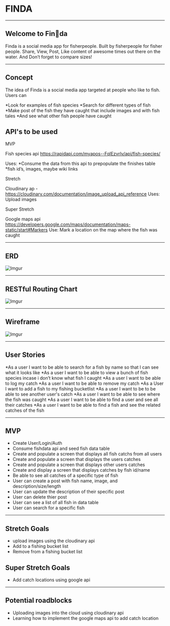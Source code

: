 # FINDA
------------------------------------------------------------------------
## Welcome to Fin🐳da 

Finda is a social media app for fisherpeople. Built by fisherpeople for fisher people. Share, View, Post, Like content of awesome times out there on the water. And Don’t forget to compare sizes!

------------------------------------------------------------------------
## Concept

The idea of Finda is a social media app targeted at people who like to fish. Users can

*Look for examples of fish species
*Search for different types of fish
*Make post of the fish they have caught that include images and with fish tales
*And see what other fish people have caught


## API's to be used

MVP

Fish species api https://rapidapi.com/myapos--FqlEzvrlv/api/fish-species/

Uses:
*Consume the data from this api to prepopulate the finishes table
*fish id’s, images, maybe wiki links

Stretch

Cloudinary ap - https://cloudinary.com/documentation/image_upload_api_reference
Uses: Upload images 

Super Stretch

Google maps api https://developers.google.com/maps/documentation/maps-static/start#Markers
Use: Mark a location on the map where the fish was caught

------------------------------------------------------------------------

## ERD

![Imgur](https://i.imgur.com/UfAf8Gi.png)

------------------------------------------------------------------------
## RESTful Routing Chart

![Imgur](https://i.imgur.com/SReL4B4.png)

------------------------------------------------------------------------
## Wireframe

![Imgur](https://i.imgur.com/oxHbmwq.png)

------------------------------------------------------------------------
## User Stories

*As a user I want to be able to search for a fish by name so that I can see what it looks like
*As a user I want to be able to view a bunch of fish species incase i don’t know what fish I caught
*As a user I want to be able to log my catch
*As a user I want to be able to remove my catch
*As a User I want to add a fish to my fishing bucketlist
*As a user I want to be to be able to see another user's catch
*As a user I want to be able to see where the fish was caught
*As a user I want to be able to find a user and see all their catches
*As a user I want to be able to find a fish and see the related catches of the fish


------------------------------------------------------------------------




## MVP

* Create User/Login/Auth
* Consume fishdata api and seed fish data table
* Create and populate a screen that displays all fish catchs from all users
* Create and populate a screen that displays the users catches
* Create and populate a screen that displays other users catches
* Create and display a screen that displays catches by fish id/name
* Be able to see all catches of a specific type of fish
* User can create a post with fish name, image, and description/size/length
* User can update the description of their specific post
* User can delete thier post
* User can see a list of all fish in data table
* User can search for a specific fish

-------------------------------------------------------------------------
## Stretch Goals
* upload images using the cloudinary api 
* Add to a fishing bucket list
* Remove from a fishing bucket list
 

## Super Stretch Goals
* Add catch locations using google api

--------------------------------------------------------------------------
## Potential roadblocks

* Uploading images into the cloud using cloudinary api
* Learning how to implement the google maps api to add catch location




